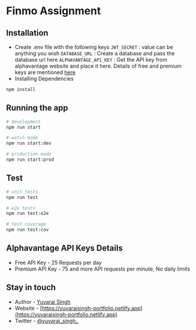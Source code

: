 # Finmo Assignment

## Installation

- Create .env file with the following keys
  `JWT_SECRET`                 : value can be anything you wish
  `DATABASE_URL`              : Create a database and pass the database url here
  `ALPHAVANTAGE_API_KEY` : Get the API key from alphavantage website and place it here. Details of free and premium keys are mentioned [here](#alphavantage-api-keys-details)
- Installing Dependencies

```bash
npm install
```

## Running the app

```bash
# development
npm run start

# watch mode
npm run start:dev

# production mode
npm run start:prod
```

## Test

```bash
# unit tests
npm run test

# e2e tests
npm run test:e2e

# test coverage
npm run test:cov
```

## Alphavantage API Keys Details

- Free API Key - 25 Requests per day
- Premium API Key - 75 and more API requests per minute, No daily limits

## Stay in touch

- Author - [Yuvaraj Singh](https://www.github.com/yuvarajsingh-0)
- Website - [https://yuvarajsingh-portfolio.netlify.app](https://yuvarajsingh-portfolio.netlify.app)
- Twitter - [@yuvaraj_singh_](https://twitter.com/yuvaraj_singh_)

